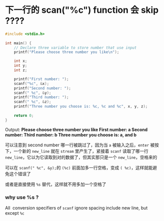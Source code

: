 
# 下一行的 scan("%c") function 会 skip ????

```c
#include <stdio.h>
  
int main() {
    // Declare three variable to store number that use input
    printf("Please choose three number you like\n");

    int x;
    int y;
    int z;

    printf("First number: ");
    scanf("%c", &x);
    printf("Second number: ");
    scanf(" %c", &y);
    printf("Third number: ");
    scanf(" %c", &z);
    printf("Three number you choose is: %c, %c and %c", x, y, z);
    
    return 0;
}
```

Output:
**Please choose three number you like
First number: a
Second number: Third number: b
Three number you choose is: a,
 and b**

可以注意到 second number 哪一行被跳过了，因为当 `a` 被输入之后，`enter` 被按下，一个新的 `new_line` 就在 `stream` 里产生了，紧接着 `scanf` 读取了哪一行 `new_line`，它以为它读取到对的数据了，但其实那只是一个 `new_line`，空格来的

可以在 `scanf(" %c", &y);`的 `(%c)` 前面加多一行空格，变成 `( %c)`，这样就能避免这个错误了

或者是直接使用 `%s` 替代，这样就不用多加一个空格了

### why use %s ?

All  conversion specifiers of `scanf` ignore spacing include new line, but except `%c`

